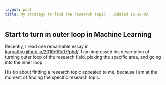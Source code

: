 ```yaml
---
layout: post
title: My strategy to find the research topic : updated 16-10-03
---
```


## Start to turn in outer loop in Machine Learning 

Recently, I read one remarkable essay in [karpathy.github.io/2016/09/07/phd/](karpathy.github.io/2016/09/07/phd/). I am impressed his description of turning outer loop of the research field, picking the specific area, and going into the inner loop. 

His tip about finding a research topic appealed to me, because I am at the moment of finding the specific research topic. 
